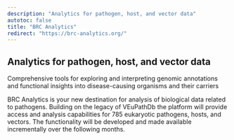 ```yaml
---
description: "Analytics for pathogen, host, and vector data"
autotoc: false
title: "BRC Analytics"
redirect: "https://brc-analytics.org/"
---
```

## Analytics for pathogen, host, and vector data

Comprehensive tools for exploring and interpreting genomic annotations and
functional insights into disease-causing organisms and their carriers

BRC Analytics is your new destination for analysis of biological data related to
pathogens. Building on the legacy of VEuPathDb the platform will provide access
and analysis capabilities for 785 eukaryotic pathogens, hosts, and vectors. The
functionality will be developed and made available incrementally over the
following months.